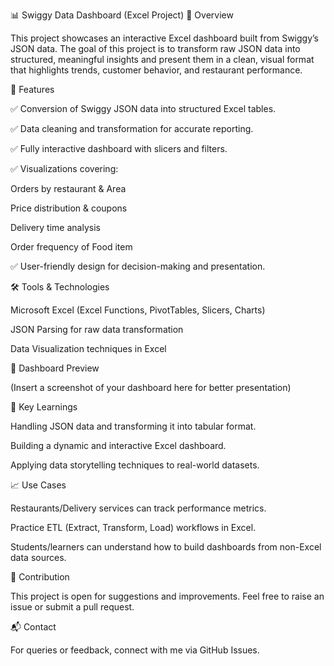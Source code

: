 📊 Swiggy Data Dashboard (Excel Project)
📝 Overview

This project showcases an interactive Excel dashboard built from Swiggy’s JSON data. The goal of this project is to transform raw JSON data into structured, meaningful insights and present them in a clean, visual format that highlights trends, customer behavior, and restaurant performance.

🚀 Features

✅ Conversion of Swiggy JSON data into structured Excel tables.

✅ Data cleaning and transformation for accurate reporting.

✅ Fully interactive dashboard with slicers and filters.

✅ Visualizations covering:

Orders by restaurant & Area

Price distribution & coupons

Delivery time analysis

Order frequency of Food item

✅ User-friendly design for decision-making and presentation.

🛠️ Tools & Technologies

Microsoft Excel (Excel Functions, PivotTables, Slicers, Charts)

JSON Parsing for raw data transformation

Data Visualization techniques in Excel

📸 Dashboard Preview

(Insert a screenshot of your dashboard here for better presentation)

🔑 Key Learnings

Handling JSON data and transforming it into tabular format.

Building a dynamic and interactive Excel dashboard.

Applying data storytelling techniques to real-world datasets.

📈 Use Cases

Restaurants/Delivery services can track performance metrics.

Practice ETL (Extract, Transform, Load) workflows in Excel.

Students/learners can understand how to build dashboards from non-Excel data sources.

🤝 Contribution

This project is open for suggestions and improvements. Feel free to raise an issue or submit a pull request.

📬 Contact

For queries or feedback, connect with me via GitHub Issues.
